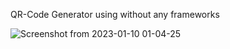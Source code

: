 QR-Code Generator using without any frameworks

![Screenshot from 2023-01-10 01-04-25](https://user-images.githubusercontent.com/90527874/211432429-a71ec19d-48d3-455c-a846-6200bdd4a0fd.png)
